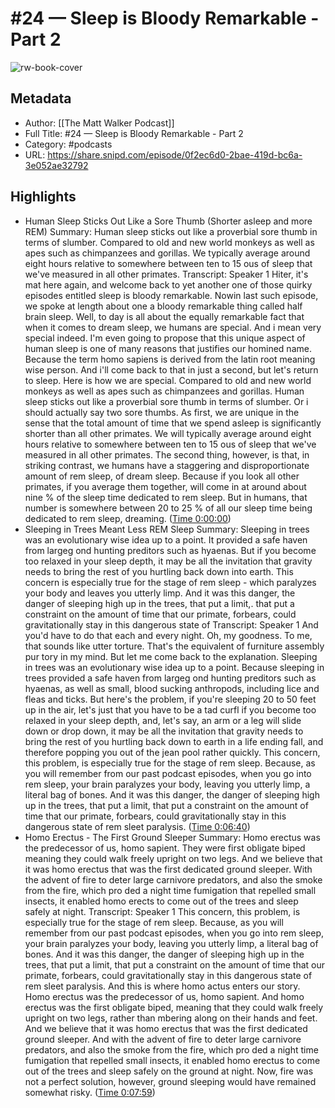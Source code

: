# #24 —  Sleep is Bloody Remarkable - Part 2

![rw-book-cover](https://images.weserv.nl/?url=https%3A%2F%2Fstorage.buzzsprout.com%2Fvariants%2Fdq4ti92fv0goljufiaf0wq6fmcmk%2F60854458c4d1acdf4e1c2f79c4137142d85d78e379bdafbd69bd34c85f5819ad.jpg&w=100&h=100)

## Metadata
- Author: [[The Matt Walker Podcast]]
- Full Title: #24 —  Sleep is Bloody Remarkable - Part 2
- Category: #podcasts
- URL: https://share.snipd.com/episode/0f2ec6d0-2bae-419d-bc6a-3e052ae32792

## Highlights
- Human Sleep Sticks Out Like a Sore Thumb (Shorter asleep and more REM)
  Summary:
  Human sleep sticks out like a proverbial sore thumb in terms of slumber. Compared to old and new world monkeys as well as apes such as chimpanzees and gorillas. We typically average around eight hours relative to somewhere between ten to 15 ous of sleep that we've measured in all other primates.
  Transcript:
  Speaker 1
  Hiter, it's mat here again, and welcome back to yet another one of those quirky episodes entitled sleep is bloody remarkable. Nowin last such episode, we spoke at length about one a bloody remarkable thing called half brain sleep. Well, to day is all about the equally remarkable fact that when it comes to dream sleep, we humans are special. And i mean very special indeed. I'm even going to propose that this unique aspect of human sleep is one of many reasons that justifies our homined name. Because the term homo sapiens is derived from the latin root meaning wise person. And i'll come back to that in just a second, but let's return to sleep. Here is how we are special. Compared to old and new world monkeys as well as apes such as chimpanzees and gorillas. Human sleep sticks out like a proverbial sore thumb in terms of slumber. Or i should actually say two sore thumbs. As first, we are unique in the sense that the total amount of time that we spend asleep is significantly shorter than all other primates. We will typically average around eight hours relative to somewhere between ten to 15 ous of sleep that we've measured in all other primates. The second thing, however, is that, in striking contrast, we humans have a staggering and disproportionate amount of rem sleep, of dream sleep. Because if you look all other primates, if you average them together, will come in at around about nine % of the sleep time dedicated to rem sleep. But in humans, that number is somewhere between 20 to 25 % of all our sleep time being dedicated to rem sleep, dreaming. ([Time 0:00:00](https://share.snipd.com/snip/53cd2d28-6865-4a0f-afcf-c7c39dab791c))
- Sleeping in Trees Meant Less REM Sleep
  Summary:
  Sleeping in trees was an evolutionary wise idea up to a point. It provided a safe haven from largeg ond hunting preditors such as hyaenas. But if you become too relaxed in your sleep depth, it may be all the invitation that gravity needs to bring the rest of you hurtling back down into earth. This concern is especially true for the stage of rem sleep - which paralyzes your body and leaves you utterly limp. And it was this danger, the danger of sleeping high up in the trees, that put a limit,. that put a constraint on the amount of time that our primate, forbears, could gravitationally stay in this dangerous state of
  Transcript:
  Speaker 1
  And you'd have to do that each and every night. Oh, my goodness. To me, that sounds like utter torture. That's the equivalent of furniture assembly pur tory in my mind. But let me come back to the explanation. Sleeping in trees was an evolutionary wise idea up to a point. Because sleeping in trees provided a safe haven from largeg ond hunting preditors such as hyaenas, as well as small, blood sucking anthropods, including lice and fleas and ticks. But here's the problem, if you're sleeping 20 to 50 feet up in the air, let's just that you have to be a tad curfl if you become too relaxed in your sleep depth, and, let's say, an arm or a leg will slide down or drop down, it may be all the invitation that gravity needs to bring the rest of you hurtling back down to earth in a life ending fall, and therefore popping you out of the jean pool rather quickly. This concern, this problem, is especially true for the stage of rem sleep. Because, as you will remember from our past podcast episodes, when you go into rem sleep, your brain paralyzes your body, leaving you utterly limp, a literal bag of bones. And it was this danger, the danger of sleeping high up in the trees, that put a limit, that put a constraint on the amount of time that our primate, forbears, could gravitationally stay in this dangerous state of rem sleet paralysis. ([Time 0:06:40](https://share.snipd.com/snip/1bfbafe8-5b34-485c-8729-cd64da56a96c))
- Homo Erectus - The First Ground Sleeper
  Summary:
  Homo erectus was the predecessor of us, homo sapient. They were first obligate biped meaning they could walk freely upright on two legs. And we believe that it was homo erectus that was the first dedicated ground sleeper. With the advent of fire to deter large carnivore predators, and also the smoke from the fire, which pro ded a night time fumigation that repelled small insects, it enabled homo erects to come out of the trees and sleep safely at night.
  Transcript:
  Speaker 1
  This concern, this problem, is especially true for the stage of rem sleep. Because, as you will remember from our past podcast episodes, when you go into rem sleep, your brain paralyzes your body, leaving you utterly limp, a literal bag of bones. And it was this danger, the danger of sleeping high up in the trees, that put a limit, that put a constraint on the amount of time that our primate, forbears, could gravitationally stay in this dangerous state of rem sleet paralysis. And this is where homo actus enters our story. Homo erectus was the predecessor of us, homo sapient. And homo erectus was the first obligate biped, meaning that they could walk freely upright on two legs, rather than mbering along on their hands and feet. And we believe that it was homo erectus that was the first dedicated ground sleeper. And with the advent of fire to deter large carnivore predators, and also the smoke from the fire, which pro ded a night time fumigation that repelled small insects, it enabled homo erectus to come out of the trees and sleep safely on the ground at night. Now, fire was not a perfect solution, however, ground sleeping would have remained somewhat risky. ([Time 0:07:59](https://share.snipd.com/snip/10c03fd9-1ea2-4c8d-8e36-f64f9ba5523e))
